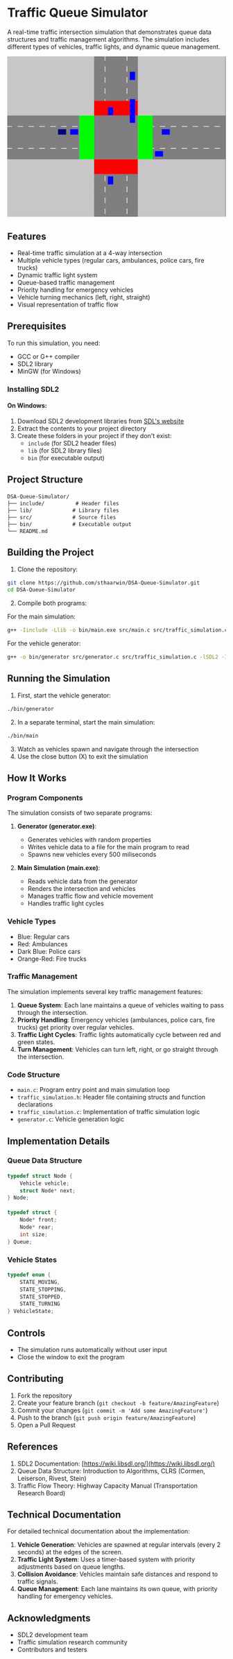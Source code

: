 # Traffic Queue Simulator

A real-time traffic intersection simulation that demonstrates queue data structures and traffic management algorithms. The simulation includes different types of vehicles, traffic lights, and dynamic queue management.

![Traffic Simulation Demo](demo.gif)

## Features

- Real-time traffic simulation at a 4-way intersection
- Multiple vehicle types (regular cars, ambulances, police cars, fire trucks)
- Dynamic traffic light system
- Queue-based traffic management
- Priority handling for emergency vehicles
- Vehicle turning mechanics (left, right, straight)
- Visual representation of traffic flow

## Prerequisites

To run this simulation, you need:

- GCC or G++ compiler
- SDL2 library
- MinGW (for Windows)

### Installing SDL2

#### On Windows:
1. Download SDL2 development libraries from [SDL's website](https://www.libsdl.org/download-2.0.php)
2. Extract the contents to your project directory
3. Create these folders in your project if they don't exist:
   - `include` (for SDL2 header files)
   - `lib` (for SDL2 library files)
   - `bin` (for executable output)

## Project Structure

```
DSA-Queue-Simulator/
├── include/          # Header files
├── lib/             # Library files
├── src/             # Source files
├── bin/             # Executable output
└── README.md
```

## Building the Project

1. Clone the repository:
```bash
git clone https://github.com/sthaarwin/DSA-Queue-Simulator.git
cd DSA-Queue-Simulator
```

2. Compile both programs:

For the main simulation:
```bash
g++ -Iinclude -Llib -o bin/main.exe src/main.c src/traffic_simulation.c -lmingw32 -lSDL2main -lSDL2
```

For the vehicle generator:
```bash
g++ -o bin/generator src/generator.c src/traffic_simulation.c -lSDL2 -Iinclude -Llib -lmingw32 -lSDL2main -lSDL2
```

## Running the Simulation

1. First, start the vehicle generator:
```bash
./bin/generator
```

2. In a separate terminal, start the main simulation:
```bash
./bin/main
```

3. Watch as vehicles spawn and navigate through the intersection
4. Use the close button (X) to exit the simulation

## How It Works

### Program Components

The simulation consists of two separate programs:

1. **Generator (generator.exe)**: 
   - Generates vehicles with random properties
   - Writes vehicle data to a file for the main program to read
   - Spawns new vehicles every 500 miliseconds

2. **Main Simulation (main.exe)**:
   - Reads vehicle data from the generator
   - Renders the intersection and vehicles
   - Manages traffic flow and vehicle movement
   - Handles traffic light cycles

### Vehicle Types
- Blue: Regular cars
- Red: Ambulances
- Dark Blue: Police cars
- Orange-Red: Fire trucks

### Traffic Management
The simulation implements several key traffic management features:

1. **Queue System**: Each lane maintains a queue of vehicles waiting to pass through the intersection.
2. **Priority Handling**: Emergency vehicles (ambulances, police cars, fire trucks) get priority over regular vehicles.
3. **Traffic Light Cycles**: Traffic lights automatically cycle between red and green states.
4. **Turn Management**: Vehicles can turn left, right, or go straight through the intersection.

### Code Structure

- `main.c`: Program entry point and main simulation loop
- `traffic_simulation.h`: Header file containing structs and function declarations
- `traffic_simulation.c`: Implementation of traffic simulation logic
- `generator.c`: Vehicle generation logic

## Implementation Details

### Queue Data Structure
```c
typedef struct Node {
    Vehicle vehicle;
    struct Node* next;
} Node;

typedef struct {
    Node* front;
    Node* rear;
    int size;
} Queue;
```

### Vehicle States
```c
typedef enum {
    STATE_MOVING,
    STATE_STOPPING,
    STATE_STOPPED,
    STATE_TURNING
} VehicleState;
```

## Controls

- The simulation runs automatically without user input
- Close the window to exit the program

## Contributing

1. Fork the repository
2. Create your feature branch (`git checkout -b feature/AmazingFeature`)
3. Commit your changes (`git commit -m 'Add some AmazingFeature'`)
4. Push to the branch (`git push origin feature/AmazingFeature`)
5. Open a Pull Request

## References

1. SDL2 Documentation: [https://wiki.libsdl.org/](https://wiki.libsdl.org/)
2. Queue Data Structure: Introduction to Algorithms, CLRS (Cormen, Leiserson, Rivest, Stein)
3. Traffic Flow Theory: Highway Capacity Manual (Transportation Research Board)

## Technical Documentation

For detailed technical documentation about the implementation:

1. **Vehicle Generation**: Vehicles are spawned at regular intervals (every 2 seconds) at the edges of the screen.
2. **Traffic Light System**: Uses a timer-based system with priority adjustments based on queue lengths.
3. **Collision Avoidance**: Vehicles maintain safe distances and respond to traffic signals.
4. **Queue Management**: Each lane maintains its own queue, with priority handling for emergency vehicles.


## Acknowledgments

- SDL2 development team
- Traffic simulation research community
- Contributors and testers





